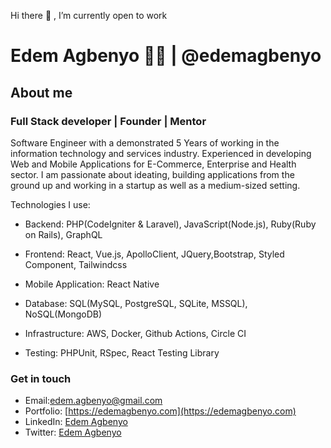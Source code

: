 Hi there :wave: , I’m currently open to work

# Edem Agbenyo :man_technologist: | @edemagbenyo

## About me

### Full Stack developer | Founder | Mentor

Software Engineer with a  demonstrated 5 Years of working in the information technology and services industry. Experienced in developing Web and Mobile Applications for E-Commerce, Enterprise and Health sector. 
I am passionate about ideating, building applications from the ground up and working in a startup as well as a medium-sized setting. 

Technologies I use:

- Backend: PHP(CodeIgniter & Laravel), JavaScript(Node.js), Ruby(Ruby on Rails), GraphQL

- Frontend: React, Vue.js, ApolloClient, JQuery,Bootstrap, Styled Component, Tailwindcss

- Mobile Application: React Native

- Database: SQL(MySQL, PostgreSQL, SQLite, MSSQL), NoSQL(MongoDB)

- Infrastructure: AWS, Docker, Github Actions, Circle CI

- Testing: PHPUnit, RSpec, React Testing Library

### Get in touch 
- Email:[edem.agbenyo@gmail.com](mailto:edem.agbenyo@gmail.com)
- Portfolio: [https://edemagbenyo.com](https://edemagbenyo.com)
- LinkedIn: [Edem Agbenyo](https://www.linkedin.com/in/edemagbenyo/)
- Twitter: [Edem Agbenyo](https://www.twitter.com/edemagbenyo/)
<!--
**edemagbenyo/edemagbenyo** is a ✨ _special_ ✨ repository because its `README.md` (this file) appears on your GitHub profile.

Here are some ideas to get you started:

- 🔭 I’m currently working on ...
- 🌱 I’m currently learning ...
- 👯 I’m looking to collaborate on ...
- 🤔 I’m looking for help with ...
- 💬 Ask me about ...
- 📫 How to reach me: ...
- 😄 Pronouns: ...
- ⚡ Fun fact: ...
-->
